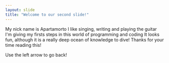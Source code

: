 ```yaml
---
layout: slide
title: "Welcome to our second slide!"
---
```

My nick name is Apartamorto
I like singing, writing and playing the guitar
I'm giving my firsts steps in this world of programming and coding
It looks fun, although it is a really deep ocean of knowledge to dive!
Thanks for your time reading this!

Use the left arrow to go back!
